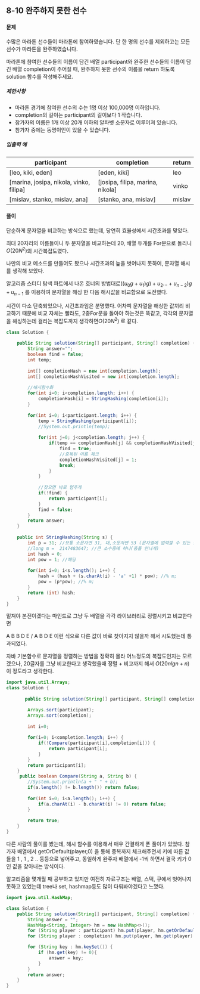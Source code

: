 ## 8-10 완주하지 못한 선수

#### 문제

수많은 마라톤 선수들이 마라톤에 참여하였습니다. 단 한 명의 선수를 제외하고는 모든 선수가 마라톤을 완주하였습니다.

마라톤에 참여한 선수들의 이름이 담긴 배열 participant와 완주한 선수들의 이름이 담긴 배열 completion이 주어질 때, 완주하지 못한 선수의 이름을 return 하도록 solution 함수를 작성해주세요.

##### 제한사항

- 마라톤 경기에 참여한 선수의 수는 1명 이상 100,000명 이하입니다.
- completion의 길이는 participant의 길이보다 1 작습니다.
- 참가자의 이름은 1개 이상 20개 이하의 알파벳 소문자로 이루어져 있습니다.
- 참가자 중에는 동명이인이 있을 수 있습니다.

##### 입출력 예

| participant                             | completion                       | return |
| --------------------------------------- | -------------------------------- | ------ |
| [leo, kiki, eden]                       | [eden, kiki]                     | leo    |
| [marina, josipa, nikola, vinko, filipa] | [josipa, filipa, marina, nikola] | vinko  |
| [mislav, stanko, mislav, ana]           | [stanko, ana, mislav]            | mislav |

#### 풀이

단순하게 문자열을 비교하는 방식으로 했는데, 당연히 효율성에서 시간초과를 맞았다.

최대 20자리의 이름들이니 두 문자열을 비교하는데 20, 배열 두개를 For문으로 돌리니 $O(20N^2)$의 시간복잡도였다.

나만의 비교 메소드를 만들어도 봤으나 시간초과의 늪을 벗어나지 못하여, 문자열 해시를 생각해 보았다.

알고리즘 스터디 탐색 파트에서 나온 호너의 방법대로$((u_0g + u_1)g)+u_2 ... +u_{n-2})g + u_{n-1}$ 를 이용하여 문자열을 해싱 한 다음 해시값을 비교함으로 도전했다.

시간이 다소 단축되었으나, 시간초과임은 분명했다. 어차피 문자열을 해싱한 값끼리 비교하기 때문에 비교 자체는 빨라도, 2중For문을 돌아야 하는것은 똑같고, 각각의 문자열을 해싱하는데 걸리는 복잡도까지 생각하면$O(20N^2)$ 로 같다.

````java
class Solution {
	
    public String solution(String[] participant, String[] completion) {
        String answer="";
        boolean find = false;
        int temp;
        
        int[] completionHash = new int[completion.length];
        int[] completionHashVisited = new int[completion.length];
        
        //해시함수화
        for(int i=0; i<completion.length; i++) {
        	completionHash[i] = StringHashing(completion[i]);	
        }
        
        for(int i=0; i<participant.length; i++) {
        	temp = StringHashing(participant[i]);
        	//System.out.println(temp);
        	
        	for(int j=0; j<completion.length; j++) {
        		if(temp == completionHash[j] && completionHashVisited[j] != 1) {
        			find = true;
        			//중복된 이름 체크
        			completionHashVisited[j] = 1;
        			break;
        		}
        	}
        	
        	//찾으면 바로 멈추게
        	if(!find) { 
        		return participant[i];
        	}
        	find = false;
        }     
        return answer;
    }
    
    public int StringHashing(String s) {
    	int p = 31; //보통 소문자면 31, 대,소문자면 53 (문자열에 입력할 수 있는 문자의 개수)
    	//long m =  2147483647; //큰 소수중에 하나(충돌 안나게)
    	int hash = 0;
        int pow = 1; //패딩
    	
    	for(int i=0; i<s.length(); i++) {
    		hash = (hash + (s.charAt(i) - 'a' +1) * pow); //% m;
    		pow = (p*pow); //% m;
    	}
    	return (int) hash;
    }
}
````

밑져야 본전이겠다는 마인드로 그냥 두 배열을 각각 라이브러리로 정렬시키고 비교한다면

A B B D E /  A B D E 이런 식으로 다른 값이 바로 찾아지지 않을까 해서 시도했는데 통과되었다.

자바 기본함수로 문자열을 정렬하는 방법을 정확히 몰라 어느정도의 복잡도인지는 모르겠으나, 20글자를 그냥 비교한다고 생각했을때 정렬 + 비교까지 해서 $O(20nlgn+n)$ 이 정도라고 생각한다.

````java
import java.util.Arrays;
class Solution {
	
       public String solution(String[] participant, String[] completion) {

        Arrays.sort(participant);
        Arrays.sort(completion);
           
        int i=0;
           
        for(i=0; i<completion.length; i++) {
        	if(!Compare(participant[i],completion[i])) {
        		return participant[i];
        	}
        }
        return participant[i];
    }
     public boolean Compare(String a, String b) {
    	//System.out.println(a + " " + b);
    	if(a.length() != b.length()) return false;
    	
    	for(int i=0; i<a.length(); i++) {
    		if(a.charAt(i) - b.charAt(i) != 0) return false;
    	}
    	
    	return true;
    }
}
````

다른 사람의 풀이를 봤는데,  해시 함수를 이용해서 매우 간결하게 푼 풀이가 있었다. 참가자 배열에서 getOrDefault(player,0) 을 통해 중복까지 체크해주면서 키에 따른 값들을 1 , 1 , 2 .. 등등으로 넣어주고, 동일하게 완주자 배열에서 -1씩 하면서 결국 키가 0인 값을 찾아내는 방식이다.

알고리즘을 몇개월 째 공부하고 있지만 여전히 자료구조는 배열, 스택, 큐에서 벗어나지 못하고 있었는데 tree나 set, hashmap등도 많이 다뤄봐야겠다고 느꼈다.

````java
import java.util.HashMap;

class Solution {
    public String solution(String[] participant, String[] completion) {
        String answer = "";
        HashMap<String, Integer> hm = new HashMap<>();
        for (String player : participant) hm.put(player, hm.getOrDefault(player, 0) + 1);
        for (String player : completion) hm.put(player, hm.get(player) - 1);

        for (String key : hm.keySet()) {
            if (hm.get(key) != 0){
                answer = key;
            }
        }
        return answer;
    }
}
````